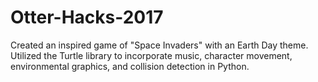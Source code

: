 # Otter-Hacks-2017

Created an inspired game of "Space Invaders" with an Earth Day theme. Utilized the Turtle library to incorporate music, character movement, environmental graphics, and collision detection in Python.

